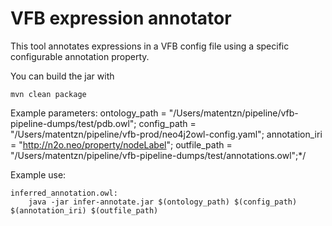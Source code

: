 # VFB expression annotator

This tool annotates expressions in a VFB config file using a specific configurable annotation property.

You can build the jar with

```
mvn clean package
``` 

Example parameters:
ontology_path = "/Users/matentzn/pipeline/vfb-pipeline-dumps/test/pdb.owl";
config_path = "/Users/matentzn/pipeline/vfb-prod/neo4j2owl-config.yaml";
annotation_iri = "http://n2o.neo/property/nodeLabel";
outfile_path = "/Users/matentzn/pipeline/vfb-pipeline-dumps/test/annotations.owl";*/

Example use:

```
inferred_annotation.owl:
	java -jar infer-annotate.jar $(ontology_path) $(config_path) $(annotation_iri) $(outfile_path)
```